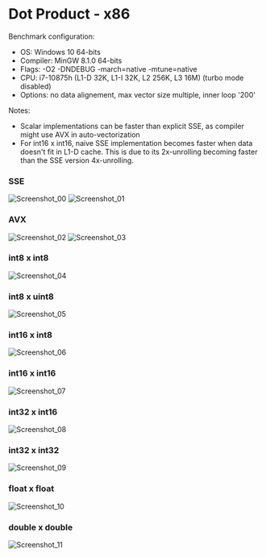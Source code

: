 # Dot Product - x86

Benchmark configuration:
- OS: Windows 10 64-bits
- Compiler: MinGW 8.1.0 64-bits
- Flags: -O2 -DNDEBUG -march=native -mtune=native
- CPU: i7-10875h (L1-D 32K, L1-I 32K, L2 256K, L3 16M) (turbo mode disabled)
- Options: no data alignement, max vector size multiple, inner loop '200'

Notes:
- Scalar implementations can be faster than explicit SSE, as compiler might use AVX in auto-vectorization
- For int16 x int16, naive SSE implementation becomes faster when data doesn't fit in L1-D cache.
This is due to its 2x-unrolling becoming faster than the SSE version 4x-unrolling.

### SSE

![Screenshot_00](../../docs/DotProd/x86/DotProd_10875h_MinGW_sse.png)
![Screenshot_01](../../docs/DotProd/x86/DotProd_10875h_MinGW_sse_low.png)


### AVX

![Screenshot_02](../../docs/DotProd/x86/DotProd_10875h_MinGW_avx.png)
![Screenshot_03](../../docs/DotProd/x86/DotProd_10875h_MinGW_avx_low.png)


### int8 x int8

![Screenshot_04](../../docs/DotProd/x86/DotProd_10875h_MinGW_i8.png)


### int8 x uint8

![Screenshot_05](../../docs/DotProd/x86/DotProd_10875h_MinGW_i8ui8.png)


### int16 x int8

![Screenshot_06](../../docs/DotProd/x86/DotProd_10875h_MinGW_i16i8.png)


### int16 x int16

![Screenshot_07](../../docs/DotProd/x86/DotProd_10875h_MinGW_i16.png)


### int32 x int16

![Screenshot_08](../../docs/DotProd/x86/DotProd_10875h_MinGW_i32i16.png)


### int32 x int32

![Screenshot_09](../../docs/DotProd/x86/DotProd_10875h_MinGW_i32.png)


### float x float

![Screenshot_10](../../docs/DotProd/x86/DotProd_10875h_MinGW_flt.png)


### double x double

![Screenshot_11](../../docs/DotProd/x86/DotProd_10875h_MinGW_dbl.png)
